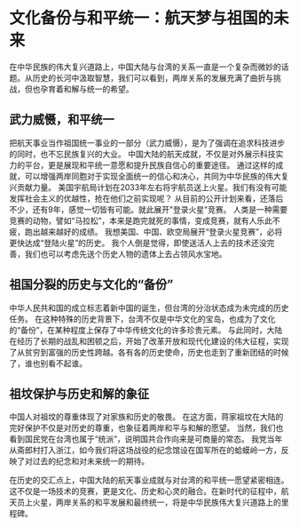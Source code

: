 文化备份与和平统一：航天梦与祖国的未来
===========================================

在中华民族的伟大复兴道路上，中国大陆与台湾的关系一直是一个复杂而微妙的话题。从历史的长河中汲取智慧，我们可以看到，两岸关系的发展充满了曲折与挑战，但也孕育着和解与统一的希望。

武力威慑，和平统一
--------------------------------------

把航天事业当作祖国统一事业的一部分（武力威慑），是为了强调在追求科技进步的同时，也不忘民族复兴的大业。
中国大陆的航天成就，不仅是对外展示科技实力的平台，更是展现和平统一意愿和提升民族自信心的重要途径。
通过这样的成就，可以增强两岸同胞对于实现全面统一的信心和决心，共同为中华民族的伟大复兴贡献力量。
美国宇航局计划在2033年左右将宇航员送上火星。我们有没有可能发挥社会主义的优越性，抢在他们之前实现呢？
从目前的公开计划来看，还落后不少，还有9年，感觉一切皆有可能。就此展开"登录火星"竞赛。
人类是一种需要竞赛的动物，譬如“马拉松”，本来是跑完就死的事情，变成竞赛，就有人乐此不疲，跑出越来越好的成绩。
我想美国、中国、欧空局展开“登录火星竞赛”，必将更快达成“登陆火星”的历史。
我个人倒是觉得，即使送活人上去的技术还没完善，我们也可以考虑先送个历史人物的遗体上去占领风水宝地。

祖国分裂的历史与文化的“备份”
--------------------------------------

中华人民共和国的成立标志着新中国的诞生，但台湾的分治状态成为未完成的历史任务。
在这种特殊的历史背景下，台湾不仅是中华文化的宝岛，也成为了文化的“备份”，在某种程度上保存了中华传统文化的许多珍贵元素。
与此同时，大陆在经历了长期的战乱和困顿之后，开始了改革开放和现代化建设的伟大征程，实现了从贫穷到富强的历史性跨越。各有各的历史使命，历史也走到了重新团结的时候了，谁也别看不起谁。

祖坟保护与历史和解的象征
--------------------------------------
中国人对祖坟的尊重体现了对家族和历史的敬畏。
在这方面，蒋家祖坟在大陆的完好保护不仅是对历史的尊重，也象征着两岸和平与和解的愿望。
当然，我们也看到国民党在台湾也属于“统派”，说明国共合作向来是可商量的常态。
我党当年从斋郎村打入浙江，如今我们将这场战役的纪念馆设在国军所在的蛤蟆岭一方，反映了对过去的纪念和对未来统一的期待。

在历史的交汇点上，中国大陆的航天事业成就与对台湾的和平统一愿望紧密相连。这不仅是一场技术的竞赛，更是文化、历史和心灵的融合。在新时代的征程中，航天员上火星，两岸关系的和平发展和最终统一，将是中华民族伟大复兴道路上的里程碑。